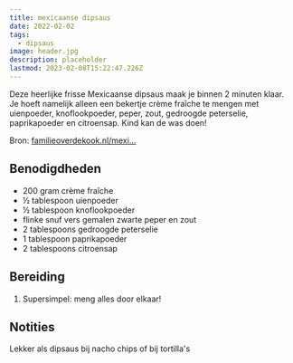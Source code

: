```yaml
---
title: mexicaanse dipsaus
date: 2022-02-02
tags:
  - dipsaus
image: header.jpg
description: placeholder
lastmod: 2023-02-08T15:22:47.226Z
---
```


Deze heerlijke frisse Mexicaanse dipsaus maak je binnen 2 minuten klaar. Je hoeft namelijk alleen een bekertje crème fraîche te mengen met uienpoeder, knoflookpoeder, peper, zout, gedroogde peterselie, paprikapoeder en citroensap. Kind kan de was doen!

Bron: [familieoverdekook.nl/mexi...](https://familieoverdekook.nl/mexicaanse-dipsaus-met-creme-fraiche/)

## Benodigdheden

-   200 gram  crème fraîche 
-   ½ tablespoon  uienpoeder 
-   ½ tablespoon  knoflookpoeder 
-   flinke snuf vers gemalen zwarte peper en zout 
-   2 tablespoons  gedroogde peterselie 
-   1 tablespoon  paprikapoeder 
-   2 tablespoons  citroensap 

## Bereiding

1.  Supersimpel: meng alles door elkaar! 

## Notities

Lekker als dipsaus bij nacho chips of bij tortilla's